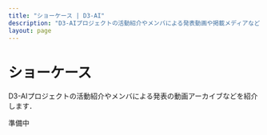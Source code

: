 ```yaml
---
title: "ショーケース | D3-AI"
description: "D3-AIプロジェクトの活動紹介やメンバによる発表動画や掲載メディアなどを紹介します"
layout: page
---
```


# ショーケース

D3-AIプロジェクトの活動紹介やメンバによる発表の動画アーカイブなどを紹介します．

準備中
